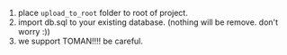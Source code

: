 
1. place `upload_to_root` folder to root of project.
2. import db.sql to your existing database. (nothing will be remove. don't worry :))
3. we support TOMAN!!!! be careful.